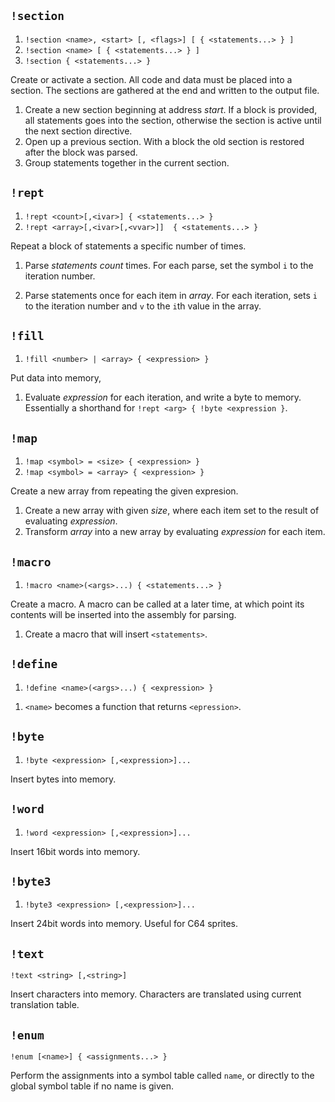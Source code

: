 
## `!section`

1. `!section <name>, <start> [, <flags>] [ { <statements...> } ]`
2. `!section <name> [ { <statements...> } ]`
3. `!section { <statements...> }`

Create or activate a section. All code and data must be placed into a section. The sections are gathered at the end and written to the output file.

1. Create a new section beginning at address _start_. If a block is provided, all statements goes into the section, otherwise the section is active until the next section directive.
2. Open up a previous section. With a block the old section is restored after the block was parsed.
3. Group statements together in the current section.

## `!rept`

1. `!rept <count>[,<ivar>] { <statements...> }`
2. `!rept <array>[,<ivar>[,<vvar>]]  { <statements...> }`

Repeat a block of statements a specific number of times.

1. Parse _statements_ _count_ times. For each parse, set the symbol `i` to the iteration number.

2. Parse statements once for each item in _array_. For each iteration, sets `i` to the iteration number and `v` to the `i`th  value in the array.

## `!fill`

1. `!fill <number> | <array> { <expression> }`

Put data into memory,

1. Evaluate _expression_ for each iteration, and write a byte to memory. Essentially a shorthand for
`!rept <arg> { !byte <expression }`.

## `!map`

1. `!map <symbol> = <size> { <expression> }`
2. `!map <symbol> = <array> { <expression> }`

Create a new array from repeating the given expresion.

1. Create a new array with given _size_, where each item set to the result of evaluating _expression_.
2. Transform _array_ into a new array by evaluating _expression_ for each item.

## `!macro`

1. `!macro <name>(<args>...) { <statements...> }` 

Create a macro. A macro can be called at a later time, at which point its contents will be inserted into the assembly for parsing.

1. Create a macro that will insert `<statements>`.

##  `!define`

1. `!define <name>(<args>...) { <expression> }` 

[//]:<>

1. `<name>` becomes a function that returns `<epression>`.

## `!byte`

1. `!byte <expression> [,<expression>]...`

Insert bytes into memory.

## `!word`

1. `!word <expression> [,<expression>]...`

Insert 16bit words into memory.

## `!byte3`

1. `!byte3 <expression> [,<expression>]...`

Insert 24bit words into memory. Useful for C64 sprites.

## `!text`

`!text <string> [,<string>]`

Insert characters into memory. Characters are translated using
current translation table.

## `!enum`

`!enum [<name>] { <assignments...> }`

Perform the assignments into a symbol table called `name`, or
directly to the global symbol table if no name is given.